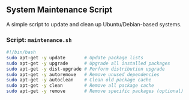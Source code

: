 ## System Maintenance Script

A simple script to update and clean up Ubuntu/Debian-based systems.

### Script: `maintenance.sh`
```bash
#!/bin/bash
sudo apt-get -y update       # Update package lists
sudo apt-get -y upgrade      # Upgrade all installed packages
sudo apt-get -y dist-upgrade # Perform distribution upgrade
sudo apt-get -y autoremove   # Remove unused dependencies
sudo apt-get -y autoclean    # Clean old package cache
sudo apt-get -y clean        # Remove all package cache
sudo apt-get -y remove       # Remove specific packages (optional)
```
